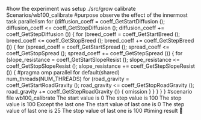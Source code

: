 #how the experiment was setup
./src/grow calibrate Scenarios/wb100_calibrate 
#purpose
observe the effect of the innermost task parallelism
for (diffusion_coeff = coeff_GetStartDiffusion ();
    diffusion_coeff <= coeff_GetStopDiffusion ();
    diffusion_coeff += coeff_GetStepDiffusion ())
{
    for (breed_coeff = coeff_GetStartBreed ();
        breed_coeff <= coeff_GetStopBreed ();
        breed_coeff += coeff_GetStepBreed ())
    {
        for (spread_coeff = coeff_GetStartSpread ();
            spread_coeff <= coeff_GetStopSpread ();
            spread_coeff += coeff_GetStepSpread ())
        {
            for (slope_resistance = coeff_GetStartSlopeResist ();
                slope_resistance <= coeff_GetStopSlopeResist ();
                slope_resistance += coeff_GetStepSlopeResist ())
            {
                #pragma omp parallel for default(shared) num_threads(NUM_THREADS)
                for (road_gravity = coeff_GetStartRoadGravity ();
                road_gravity <= coeff_GetStopRoadGravity ();
                road_gravity += coeff_GetStepRoadGravity ())
                {
                    omission
                }
            }
        }
    }
}
#scenario file
wb100_calibrate 
The start value is 0
The step value is 100
The stop value is 100
Except the last one
The start value of last one is 0
The step value of last one is 25
The stop value of last one is 100
#timing result
